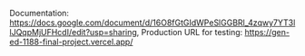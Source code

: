 Documentation: https://docs.google.com/document/d/16O8fGtGIdWPeSlGGBRl_4zqwy7YT3llJQqpMjUFHcdI/edit?usp=sharing, 
Production URL for testing: https://gen-ed-1188-final-project.vercel.app/
